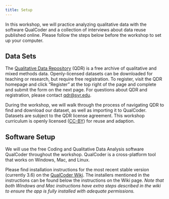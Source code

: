 ```yaml
---
title: Setup
---
```


In this workshop, we will practice analyzing qualitative data with the
software QualCoder and a collection of interviews about data reuse
published online. Please follow the steps below before the workshop to
set up your computer.

## Data Sets

The [Qualitative Data Repository](https://qdr.syr.edu) (QDR) is a free
archive of qualitative and mixed methods data. Openly-licensed datasets
can be downloaded for teaching or research, but require free
registration. To register, visit the QDR homepage and click “Register”
at the top right of the page and complete and submit the form on the
next page. For questions about QDR and registration, please contact
[qdr\@syr.edu](mailto:qdr@syr.edu).

During the workshop, we will walk through the process of navigating QDR
to find and download our dataset, as well as importing it to QualCoder.
Datasets are subject to the QDR license agreement. This workshop
curriculum is openly licensed
([CC-BY](https://creativecommons.org/licenses/by/4.0/)) for reuse and
adaption.

## Software Setup

We will use the free Coding and Qualitative Data Analysis software
QualCoder throughout the workshop. QualCoder is a cross-platform tool
that works on Windows, Mac, and Linux.

Please find installation instructions for the most recent stable version
(currently 3.6) on the [QualCoder
Wiki](https://github.com/ccbogel/QualCoder/releases/). The installers
mentioned in the instructions can be found below the instructions on the
Wiki page. *Note that both Windows and Mac instructions have extra steps
described in the wiki to ensure the app is fully installed with adequate
permissions.*
